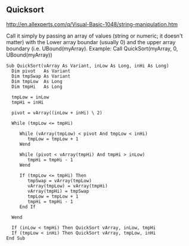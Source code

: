 ## Quicksort
http://en.allexperts.com/q/Visual-Basic-1048/string-manipulation.htm

Call it simply by passing an array of values (string or numeric; it doesn't matter) with the Lower array boundar (usually 0) and the upper array boundary 
(i.e. UBound(myArray).
Example: Call QuickSort(myArray, 0, UBound(myArray))


```vba
Sub QuickSort(vArray As Variant, inLow As Long, inHi As Long)
  Dim pivot   As Variant
  Dim tmpSwap As Variant
  Dim tmpLow  As Long
  Dim tmpHi   As Long

  tmpLow = inLow
  tmpHi = inHi

  pivot = vArray((inLow + inHi) \ 2)

  While (tmpLow <= tmpHi)

     While (vArray(tmpLow) < pivot And tmpLow < inHi)
        tmpLow = tmpLow + 1
     Wend

     While (pivot < vArray(tmpHi) And tmpHi > inLow)
        tmpHi = tmpHi - 1
     Wend

     If (tmpLow <= tmpHi) Then
        tmpSwap = vArray(tmpLow)
        vArray(tmpLow) = vArray(tmpHi)
        vArray(tmpHi) = tmpSwap
        tmpLow = tmpLow + 1
        tmpHi = tmpHi - 1
     End If

  Wend

  If (inLow < tmpHi) Then QuickSort vArray, inLow, tmpHi
  If (tmpLow < inHi) Then QuickSort vArray, tmpLow, inHi
End Sub
```
